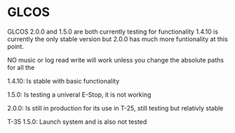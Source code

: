 # GLCOS

GLCOS 2.0.0 and 1.5.0 are both currently testing for functionality
1.4.10 is currently the only stable version but 2.0.0 has much more funtionality at this point.

NO music or log read write will work unless you change the absolute paths for all the 

1.4.10: Is stable with basic functionality

1.5.0: Is testing a univeral E-Stop, it is not working

2.0.0: Is still in production for its use in T-25, still testing but relativly stable

T-35 1.5.0: Launch system and is also not tested


